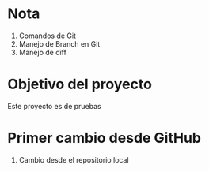# Nota

1. Comandos de Git
2. Manejo de Branch en Git
3. Manejo de diff

# Objetivo del proyecto

Este proyecto es de pruebas

# Primer cambio desde GitHub

1. Cambio desde el repositorio local
